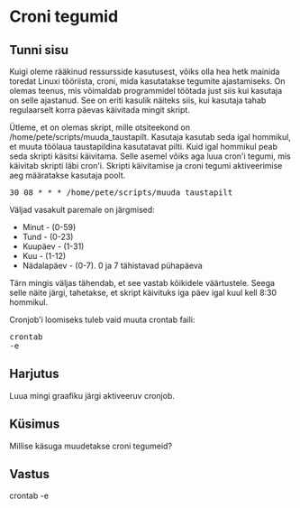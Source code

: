 ﻿# Croni tegumid

## Tunni sisu

Kuigi oleme rääkinud ressursside kasutusest, võiks olla hea hetk mainida toredat Linuxi tööriista, croni, mida kasutatakse tegumite ajastamiseks. On olemas teenus, mis võimaldab programmidel töötada just siis kui kasutaja on selle ajastanud. See on eriti kasulik näiteks siis, kui kasutaja tahab regulaarselt korra päevas käivitada mingit skript.

Ütleme, et on olemas skript, mille otsiteekond on /home/pete/scripts/muuda_taustapilt. Kasutaja kasutab seda igal hommikul, et muuta töölaua taustapildina kasutatavat pilti. Kuid igal hommikul peab seda skripti käsitsi käivitama. Selle asemel võiks aga luua cron'i tegumi, mis käivitab skripti läbi cron'i. Skripti käivitamise ja croni tegumi aktiveerimise aeg määratakse kasutaja poolt.

<pre>30 08 * * * /home/pete/scripts/muuda_taustapilt</pre>

Väljad vasakult paremale on järgmised:
<ul>
<li>Minut - (0-59)</li>
<li>Tund - (0-23)</li>
<li>Kuupäev - (1-31)</li>
<li>Kuu - (1-12)</li>
<li>Nädalapäev - (0-7). 0 ja 7 tähistavad pühapäeva</li>
</ul>

Tärn mingis väljas tähendab, et see vastab kõikidele väärtustele. Seega selle näite järgi, tahetakse, et skript käivituks iga päev igal kuul kell 8:30 hommikul.

Cronjob'i loomiseks tuleb vaid muuta crontab faili: <pre>crontab -e</pre>

## Harjutus

Luua mingi graafiku järgi aktiveeruv cronjob.

## Küsimus

Millise käsuga muudetakse croni tegumeid?

## Vastus

crontab -e
